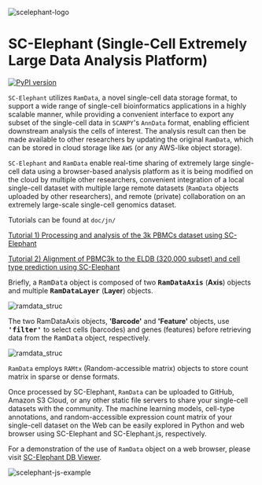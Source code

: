 ![scelephant-logo](https://raw.githubusercontent.com/ahs2202/scelephant/master/doc/img/scelephant_logo.png)

# SC-Elephant (Single-Cell Extremely Large Data Analysis Platform)

[![PyPI version](https://badge.fury.io/py/scelephant.svg)](https://badge.fury.io/py/scelephant)

`SC-Elephant` utilizes `RamData`, a novel single-cell data storage format, to support a wide range of single-cell bioinformatics applications in a highly scalable manner, while providing a convenient interface to export any subset of the single-cell data in `SCANPY`'s `AnnData` format, enabling efficient downstream analysis the cells of interest. The analysis result can then be made available to other researchers by updating the original `RamData`, which can be stored in cloud storage like `AWS` (or any AWS-like object storage).



`SC-Elephant` and `RamData` enable real-time sharing of extremely large single-cell data using a browser-based analysis platform as it is being modified on the cloud by multiple other researchers, convenient integration of a local single-cell dataset with multiple large remote datasets (`RamData` objects uploaded by other researchers), and remote (private) collaboration on an extremely large-scale single-cell genomics dataset. 



Tutorials can be found at `doc/jn/`

[Tutorial 1) Processing and analysis of the 3k PBMCs dataset using SC-Elephant](https://scelephant-free.s3.amazonaws.com/doc/SC-Elephant_PBMC3k_processing_and_analysis_tutorials.html)

[Tutorial 2) Alignment of PBMC3k to the ELDB (320,000 subset) and cell type prediction using SC-Elephant](https://scelephant-free.s3.amazonaws.com/doc/SC-Elephant_PBMC3k_alignment_to_the_ELDB_subset_320k_tutorials.html)



Briefly, a <tt>RamData</tt> object is composed of two <b><tt>RamDataAxis</tt></b> (<b>Axis</b>) objects and multiple <b><tt>RamDataLayer</tt></b> (<b>Layer</b>) objects.

![ramdata_struc](https://raw.githubusercontent.com/ahs2202/scelephant/master/doc/img/ramdata_struc.png)



The two RamDataAxis objects, <b>'Barcode'</b> and <b>'Feature'</b> objects, use <b><tt>'filter'</tt></b> to select cells (barcodes) and genes (features) before retrieving data from the <tt>RamData</tt> object, respectively.

![ramdata_struc](https://raw.githubusercontent.com/ahs2202/scelephant/master/doc/img/ramtx_sparse_matrix.png)

`RamData` employs `RAMtx` (Random-accessible matrix) objects to store count matrix in sparse or dense formats.


Once processed by SC-Elephant, `RamData` can be uploaded to GitHub, Amazon S3 Cloud, or any other static file servers to share your single-cell datasets with the community. The machine learning models, cell-type annotations, and random-accessible expression count matrix of your single-cell dataset on the Web can be easily explored in Python and web browser using SC-Elephant and SC-Elephant.js, respectively.

For a demonstration of the use of `RamData` object on a web browser, please visit [SC-Elephant DB Viewer](http://scelephant.org/).

![scelephant-js-example](https://raw.githubusercontent.com/ahs2202/scelephant/master/doc/img/scelephant_js_example.png)
